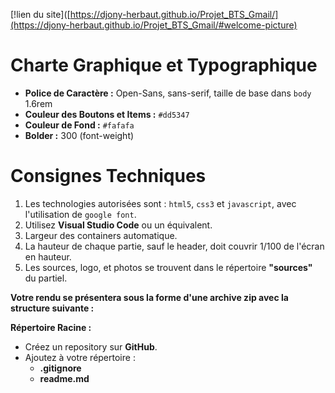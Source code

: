 [!lien du site]([https://djony-herbaut.github.io/Projet_BTS_Gmail/](https://djony-herbaut.github.io/Projet_BTS_Gmail/#welcome-picture)
# Charte Graphique et Typographique

- **Police de Caractère :** Open-Sans, sans-serif, taille de base dans `body` 1.6rem
- **Couleur des Boutons et Items :** `#dd5347`
- **Couleur de Fond :** `#fafafa`
- **Bolder :** 300 (font-weight)

# Consignes Techniques

1. Les technologies autorisées sont : `html5`, `css3` et `javascript`, avec l'utilisation de `google font`.
2. Utilisez **Visual Studio Code** ou un équivalent.
3. Largeur des containers automatique.
4. La hauteur de chaque partie, sauf le header, doit couvrir 1/100 de l'écran en hauteur.
5. Les sources, logo, et photos se trouvent dans le répertoire **"sources"** du partiel.

**Votre rendu se présentera sous la forme d'une archive zip avec la structure suivante :**

**Répertoire Racine :**
- Créez un repository sur **GitHub**.
- Ajoutez à votre répertoire :
  - **.gitignore**
  - **readme.md**
